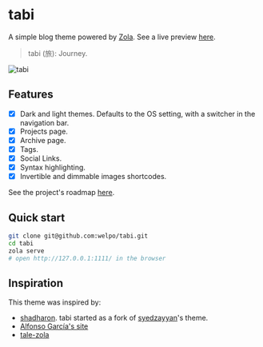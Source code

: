 # tabi

A simple blog theme powered by [Zola](https://getzola.org). See a live preview [here](https://welpo.ooo/tabi).

> tabi (旅): Journey.

![tabi](https://user-images.githubusercontent.com/6399341/219136652-23d0a4fd-cf3c-4a00-8fb1-ce1ca7b2660f.png)

## Features

- [X] Dark and light themes. Defaults to the OS setting, with a switcher in the navigation bar.
- [X] Projects page.
- [X] Archive page.
- [x] Tags.
- [x] Social Links.
- [X] Syntax highlighting.
- [X] Invertible and dimmable images shortcodes.

See the project's roadmap [here](https://github.com/users/welpo/projects/1).

## Quick start

```bash
git clone git@github.com:welpo/tabi.git
cd tabi
zola serve
# open http://127.0.0.1:1111/ in the browser
```

## Inspiration

This theme was inspired by:
- [shadharon](https://github.com/syedzayyan/shadharon). tabi started as a fork of [syedzayyan](https://github.com/syedzayyan)'s theme.
- [Alfonso García's site](https://alfoncode.com/)
- [tale-zola](https://github.com/aaranxu/tale-zola)
